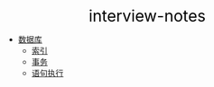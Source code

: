 <center><a href="#" target="_Self" style="font-size:28px;text-decoration:none;color:#000000;">interview-notes</a></center>

* [数据库](数据库/)
  * [索引](数据库/索引/)
  * [事务](数据库/事务/)
  * [语句执行](数据库/语句执行/)

